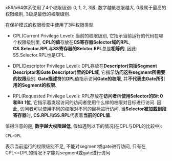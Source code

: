 x86/x64体系使用了4个权限级别: 0, 1, 2, 3级, 数字越低权限越大. 0级属于最高的权限级别, 3级是最低的权限级别. 

在保护模式的权限检查中使用了3种权限类型. 

- CPL(Current Privilege Level): 当前的权限级别, 它指示当前运行的代码在哪个权限级别里, **CPL的值**存放在**CS寄存器Selector域的RPL**, **CS.Selector.RPL**与**SS寄存器的Selctor.RPL**总是**相等的**, 因此: SS.Selector.RPL也是CPL. 

- DPL(Descriptor Privilege Level): DPL存放在**Descriptor(包括Segment Descriptor和Gate Descriptor)里的DPL域**, 它指示**访问这些segment所需要的权限**级别. **Gate描述符**的**DPL**值指示访问**Gate的权限**, 并**不代表由Gate所引用的Segment的权限**. 

- RPL(Requested Privilege Level): RPL存放在**访问者**所**使用Selector的Bit 0和Bit 1位**, 它指示着发起访问的访问者使用什么样的权限对目标进行访问. 因此, 访问者可以使用不同的权限对不同的目标进行访问. 当**Selector被加载到段寄存器**时, **CS.RPL**和**SS.RPL**代表着**当前的CPL值**. 

值得注意的是, **数字越大权限越低**, 假如遇到以下的情况(在CPL与DPL的比较中): 

```c
CPL>DPL
```

表示当前运行的权限级别不足, 不能对segment或gate进行访问, 只有在CPL<=DPL的情况下才能对segment或gate进行访问